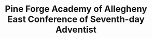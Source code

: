 ---
layout: repo
title: "Pine Forge Academy of Allegheny East Conference of Seventh-day Adventist"
id: 14924
permalink: repos/14924/
---